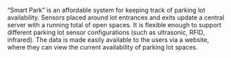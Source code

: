 “Smart Park” is an affordable system for keeping track of parking lot availability. Sensors placed
around lot entrances and exits update a central server with a running total of open spaces. It is
flexible enough to support different parking lot sensor configurations (such as ultrasonic, RFID,
infrared). The data is made easily available to the users via a website, where they can view the
current availability of parking lot spaces.

